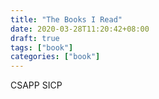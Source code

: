 ```yaml
---
title: "The Books I Read"
date: 2020-03-28T11:20:42+08:00
draft: true
tags: ["book"]
categories: ["book"]
---
```


CSAPP
SICP
